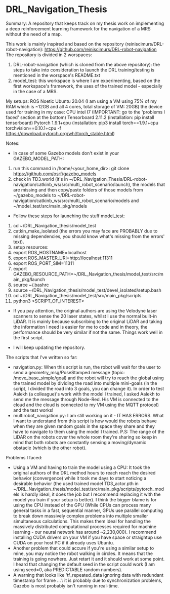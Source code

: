 # DRL_Navigation_Thesis
Summary: A repository that keeps track on my thesis work on implementing a deep reinforcement learning framework for the navigation of a MRS without the need of a map.

This work is mainly inspired and based on the repository (reiniscimurs/DRL-robot-navigation): https://github.com/reiniscimurs/DRL-robot-navigation
The repository is divided in 2 worspaces:
1. DRL-robot-navigation (which is cloned from the above repository): the steps to take into consideration to launch the DRL training/testing is mentioned in the worspace's README.txt
2. model_test: this workspace is where I am experimenting, based on the first workspace's framework, the uses of the trained model - especially in the case of a MRS.

My setups: 
ROS Noetic
Ubuntu 20.04 (I am using a VM using 75% of my RAM which is ~12GB and all 4 cores, total storage of VM: 20GB)
the device used for training in my case: CPU intel I7 (IMPORTANT: go to the 'problems I faced' section at the bottom)
Tensorboard 2.11.2 (installation: pip install tensorboard)
Pytorch 1.9.1+cpu (installation:  pip3 install torch==1.9.1+cpu torchvision==0.10.1+cpu -f https://download.pytorch.org/whl/torch_stable.html)

Notes:
- In case of some Gazebo models don't exist in your GAZEBO_MODEL_PATH:
1. run this command in /home/<your_home_dir>: git clone https://github.com/osrf/gazebo_models
2. check in TD3.world (it's in ~/DRL_Navigation_Thesis/DRL-robot-navigation/catkinb_ws/src/multi_robot_scenario/launch), the models that are missing and then copy/paste folders of those models from ~/gazebo_models to ~/DRL-robot-navigation/catkinb_ws/src/multi_robot_scenario/models and ~/model_test/src/main_pkg/models

- Follow these steps for launching the stuff model_test:
1. cd ~/DRL_Navigation_thesis/model_test
2. catkin_make_isolated (the errors you may face are PROBABLY due to missing dependencies, you should know what's missing from the errors' text).
3. setup resources:
4. export ROS_HOSTNAME=localhost
5. export ROS_MASTER_URI=http://localhost:11311
6. export ROS_PORT_SIM=11311
7. export GAZEBO_RESOURCE_PATH=~/DRL_Navigation_thesis/model_test/src/main_pkg/launch
8. source ~/.bashrc
9. source ~/DRL_Navigation_thesis/model_test/devel_isolated/setup.bash
10. cd ~/DRL_Navigation_thesis/model_test/src/main_pkg/scripts
11. python3 <SCRIPT_OF_INTEREST>

- If you pay attention, the original authors are using the Velodyne laser scanners to sense the 20 laser states, whilst I use the normal built-in LiDAR. It is mainly because subscribing to the original LiDAR and taking the information I need is easier for me to code and in theory, the performance should be very similar if not the same. Things work well in the first script.

- I will keep updating the repository.

The scripts that I've written so far:
- navigation.py: When this script is run, the robot will wait for the user to send a geometry_msg/PoseStamped message (topic: /move_base_simple/goal) and the robot will try to reach the global using the trained model by dividing the road into multiple mini-goals (in the script, I divided the road into 3 goals, you can change it). In order to test Aalekh (a colleague)'s work with the model I trained, I asked Aalekh to send me the message through Node-Red. His VM is connected to the cloud and the cloud is connected to my VM using the MQTT protocol) and the test works!
- multirobot_navigation.py: I am still working on it - IT HAS ERRORS. What I want to understand from this script is how would the robots behave when they are given random goals in the space they share and they have to navigate to them using the model I trained. P.S: The range of the LiDAR on the robots cover the whole room they're sharing so keep in mind that both robots are constantly sensing a moving/dynamic obstacle (which is the other robot).

Problems I faced:
- Using a VM and having to train the model using a CPU: It took the original authors of the DRL method hours to reach reach the desired behavior (convergence) while it took me days to start noticing a desirable behavior (the used trained model TD3_actor.pth in ~/DRL_Navigation_thesis/model_test/src/main_pkg/scripts/pytorch_models is hardly ideal,  it does the job but I recommend replacing it with the model you train if your setup is better). I think the bigger blame is for using the CPU instead of the GPU (While CPUs can process many general tasks in a fast, sequential manner, GPUs use parallel computing to break down massively complex problems into multiple smaller simultaneous calculations. This makes them ideal for handling the massively distributed computational processes required for machine learning - our neural network has around ~2,230,000). I recommend installing CUDA drivers on your VM if you have space or straightup use CUDA on your host PC if it already uses Ubuntu.
- Another problem that could accure if you're using a similar setup to mine, you may notice the robot walking in circles. It means that the training is going nowhere. Just retart it and it should work at some point. I heard that changing the default seed in the script could work (I am using seed=0, aka PREDICTABLE random numbers).
- A warning that looks like 'tf_repeated_data ignoring data with redundant timestamp for frame ...': it is probably due to synchronization problems, Gazebo is most probably isn't running in real-time. 
